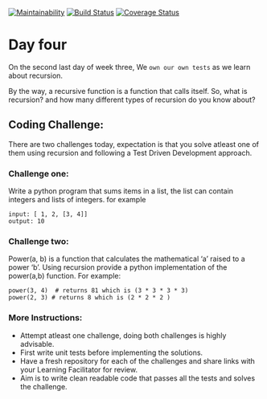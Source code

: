 [![Maintainability](https://api.codeclimate.com/v1/badges/0322fc77b4de533678e9/maintainability)](https://codeclimate.com/github/mariamiah/Andela-Women-Challenge-Day4/maintainability)
[![Build Status](https://travis-ci.org/mariamiah/Andela-Women-Challenge-Day5.svg?branch=master)](https://travis-ci.org/mariamiah/Andela-Women-Challenge-Day5)
[![Coverage Status](https://coveralls.io/repos/github/mariamiah/Andela-Women-Challenge-Day4/badge.svg?branch=challenge4)](https://coveralls.io/github/mariamiah/Andela-Women-Challenge-Day4?branch=challenge4)


# Day four
On the second last day of week three, We `own our own tests` as we learn about recursion.

By the way, a recursive function is a function that calls itself. So, what is recursion? and how many different types of recursion do you know about?

## Coding Challenge:
There are two challenges today, expectation is that you solve atleast one of them using recursion and following a Test Driven Development approach. 

### Challenge one:
Write a python program that sums items in a list, the list can contain integers and lists of integers.
for example
 ``` 
 input: [ 1, 2, [3, 4]]
 output: 10 
```
### Challenge two:
Power(a, b) is a function that calculates the mathematical ‘a’ raised to a power ‘b’. Using recursion provide  a python implementation of the power(a,b) function. 
For example:
```
power(3, 4)  # returns 81 which is (3 * 3 * 3 * 3)
power(2, 3) # returns 8 which is (2 * 2 * 2 )
```
### More Instructions:
- Attempt atleast one challenge, doing both challenges is highly advisable.
- First write unit tests before implementing the solutions.
- Have a fresh repository for each of the challenges and share links with your Learning Facilitator for review.
- Aim is to write clean readable code that passes all the tests and solves the challenge.

